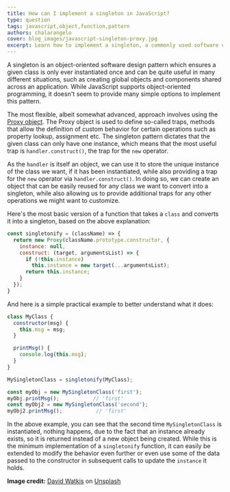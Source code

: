 ```yaml
---
title: How can I implement a singleton in JavaScript?
type: question
tags: javascript,object,function,pattern
authors: chalarangelo
cover: blog_images/javascript-singleton-proxy.jpg
excerpt: Learn how to implement a singleton, a commonly used software design pattern, in JavaScript using the Proxy object.
---
```


A singleton is an object-oriented software design pattern which ensures a given class is only ever instantiated once and can be quite useful in many different situations, such as creating global objects and components shared across an application. While JavaScript supports object-oriented programming, it doesn't seem to provide many simple options to implement this pattern. 

The most flexible, albeit somewhat advanced, approach involves using the [Proxy object](https://developer.mozilla.org/en-US/docs/Web/JavaScript/Reference/Global_Objects/Proxy). The Proxy object is used to define so-called traps, methods that allow the definition of custom behavior for certain operations such as property lookup, assignment etc. The singleton pattern dictates that the given class can only have one instance, which means that the most useful trap is `handler.construct()`, the trap for the `new` operator. 

As the `handler` is itself an object, we can use it to store the unique instance of the class we want, if it has been instantiated, while also providing a trap for the `new` operator via `handler.construct()`. In doing so, we can create an object that can be easily reused for any class we want to convert into a singleton, while also allowing us to provide additional traps for any other operations we might want to customize. 

Here's the most basic version of a function that takes a `class` and converts it into a singleton, based on the above explanation:

```js
const singletonify = (className) => {
  return new Proxy(className.prototype.constructor, {
    instance: null,
    construct: (target, argumentsList) => {
      if (!this.instance)
        this.instance = new target(...argumentsList);
      return this.instance;
    }
  });
}
```

And here is a simple practical example to better understand what it does:

```js
class MyClass {
  constructor(msg) {
    this.msg = msg;
  }

  printMsg() {
    console.log(this.msg);
  }
}

MySingletonClass = singletonify(MyClass);

const myObj = new MySingletonClass('first');
myObj.printMsg();           // 'first'
const myObj2 = new MySingletonClass('second');
myObj2.printMsg();           // 'first'
```

In the above example, you can see that the second time `MySingletonClass` is instantiated, nothing happens, due to the fact that an instance already exists, so it is returned instead of a new object being created. While this is the minimum implementation of a `singletonify` function, it can easily be extended to modify the behavior even further or even use some of the data passed to the constructor in subsequent calls to update the `instance` it holds.


**Image credit:** [David Watkis](https://unsplash.com/@david_watkis?utm_source=unsplash&utm_medium=referral&utm_content=creditCopyText) on [Unsplash](https://unsplash.com/?utm_source=unsplash&utm_medium=referral&utm_content=creditCopyText)
